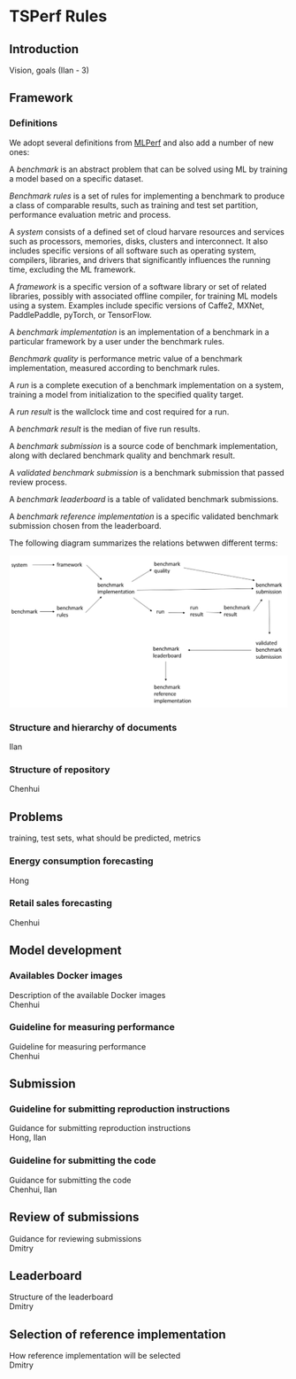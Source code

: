 # TSPerf Rules

## Introduction

Vision, goals (Ilan - 3)

## Framework

### Definitions 
We adopt several definitions from [MLPerf](https://github.com/mlperf/policies/blob/master/rules.adoc) and also add a number of new ones:

A *benchmark* is an abstract problem that can be solved using ML by training a model based on a specific dataset.

*Benchmark rules* is a set of rules for implementing a benchmark to produce a class of comparable results, such as training and test set partition, performance evaluation metric and process.

A *system* consists of a defined set of cloud harvare resources and services such as processors, memories, disks, clusters and interconnect. It also includes specific versions of all software such as operating system, compilers, libraries, and drivers that significantly influences the running time, excluding the ML framework.

A *framework* is a specific version of a software library or set of related libraries, possibly with associated offline compiler, for training ML models using a system. Examples include specific versions of Caffe2, MXNet, PaddlePaddle, pyTorch, or TensorFlow.

A *benchmark implementation* is an implementation of a benchmark in a particular framework by a user under the benchmark rules.

*Benchmark quality* is performance metric value of a benchmark implementation, measured according to benchmark rules.

A *run* is a complete execution of a benchmark implementation on a system, training a model from initialization to the specified  quality target.

A *run result* is the wallclock time and cost required for a run.

A *benchmark result*  is the median of five run results.

A *benchmark submission* is a source code of benchmark implementation, along with declared benchmark quality and  benchmark result.

A *validated benchmark submission* is a benchmark submission that passed review process.

A *benchmark leaderboard* is a table of validated benchmark submissions.

A *benchmark reference implementation* is a specific validated benchmark submission chosen from the leaderboard. 

The following diagram summarizes the relations betwwen different terms: 

<img src="./images/definitions.png" alt="drawing" heigh="300px" width="600px"/>

### Structure and hierarchy of documents 
Ilan

### Structure of repository 
Chenhui

## Problems
training, test sets, what should be predicted, metrics

### Energy consumption forecasting  
Hong

### Retail sales forecasting 
Chenhui

## Model development

### Availables Docker images
Description of the available Docker images  
Chenhui

### Guideline for measuring performance
Guideline for measuring performance  
Chenhui 

## Submission

### Guideline for submitting reproduction instructions
Guidance for submitting reproduction instructions  
Hong, Ilan  

### Guideline for submitting the code
Guidance for submitting the code  
Chenhui, Ilan 

## Review of submissions

Guidance for reviewing submissions  
Dmitry

## Leaderboard

Structure of the leaderboard  
Dmitry

## Selection of reference implementation

How reference implementation will be selected   
Dmitry